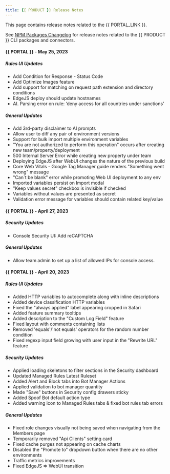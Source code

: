 ```yaml
---
title: {{ PRODUCT }} Release Notes
---
```


<Callout type="info">

This page contains release notes related to the {{ PORTAL_LINK }}.

See [NPM Packages Changelog](/guides/changelog) for release notes related to the  {{ PRODUCT }} CLI packages and connectors.

</Callout>

#### {{ PORTAL }} - May 25, 2023

##### Rules UI Updates

- Add Condition for Response - Status Code
- Add Optimize Images feature
- Add support for matching on request path extension and directory conditions
- EdgeJS deploy should update hostnames
- AI. Parsing error on rule: ‘deny access for all countries under sanctions’

##### General Updates

- Add 3rd-party disclaimer to AI prompts
- Allow user to diff any pair of environment versions
- Support for bulk import multiple environment variables
- "You are not authorized to perform this operation" occurs after creating new team/property/deployment
- 500 Internal Server Error while creating new property under team
- Deploying EdgeJS after WebUI changes the nature of the previous build
- Core Web Vitals - Google Tag Manager guide renders "Something went wrong" message
- "Can`t be blank" error while promoting Web UI deployment to any env
- Imported variables persist on Import modal
- "Keep values secret" checkbox is invisible if checked
- Variables without values are presented as secret
- Validation error message for variables should contain related key/value

#### {{ PORTAL }} - April 27, 2023

##### Security Updates 
- Console Security UI: Add reCAPTCHA

##### General Updates
- Allow team admin to set up a list of allowed IPs for console access.

#### {{ PORTAL }} - April 20, 2023

##### Rules UI Updates

- Added HTTP variables to autocomplete along with inline descriptions
- Added device classification HTTP variables
- Fixed the "always applied" label appearing cropped in Safari
- Added feature summary tooltips
- Added description to the "Custom Log Field" feature
- Fixed layout with comments containing lists
- Removed 'equals'/'not equals' operators for the random number condition
- Fixed regexp input field growing with user input in the "Rewrite URL" feature

##### Security Updates

- Applied loading skeletons to filter sections in the Security dashboard
- Updated Managed Rules Latest Ruleset
- Added Alert and Block tabs into Bot Manager Actions
- Applied validation to bot manager quantity
- Made "Save" buttons in Security config drawers sticky
- Added Spoof Bot default action type
- Added warning icon to Managed Rules tabs & fixed bot rules tab errors

##### General Updates

- Fixed role changes visually not being saved when navigating from the Members page
- Temporarily removed "Api Clients" setting card
- Fixed cache purges not appearing on cache charts
- Disabled the "Promote to" dropdown button when there are no other environments
- Traffic metrics improvements
- Fixed EdgeJS => WebUI transition
